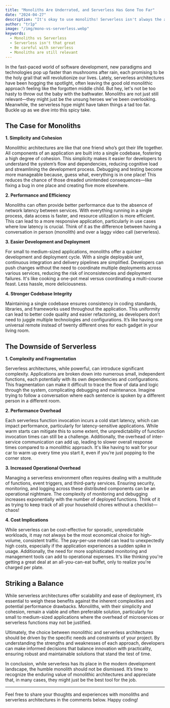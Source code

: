 ```yaml
---
title: "Monoliths Are Underrated, and Serverless Has Gone Too Far"
date: "2024-04-27"
description: "It's okay to use monoliths! Serverless isn't always the answer. Let's explore the pros and cons of each approach and find the right balance for your project."
author: "tr1p"
image: "/img/mono-vs-serverless.webp"
keywords:
  - Monoliths vs Serverless
  - Serverless isn't that great
  - Be careful with serverless
  - Monoliths are still relevant
---
```


In the fast-paced world of software development, new paradigms and technologies pop up faster than mushrooms after rain, each promising to be the holy grail that will revolutionize our lives. Lately, serverless architectures have been hogging the spotlight, often leaving the good old monolithic approach feeling like the forgotten middle child. But hey, let's not be too hasty to throw out the baby with the bathwater. Monoliths are not just still relevant—they might just be the unsung heroes we've been overlooking. Meanwhile, the serverless hype might have taken things a tad too far. Buckle up as we dive into this spicy take.

## The Case for Monoliths

**1. Simplicity and Cohesion**

Monolithic architectures are like that one friend who’s got their life together. All components of an application are built into a single codebase, fostering a high degree of cohesion. This simplicity makes it easier for developers to understand the system’s flow and dependencies, reducing cognitive load and streamlining the development process. Debugging and testing become more manageable because, guess what, everything is in one place! This reduces the chance of those dreaded unintended consequences—like fixing a bug in one place and creating five more elsewhere. 

**2. Performance and Efficiency**

Monoliths can often provide better performance due to the absence of network latency between services. With everything running in a single process, data access is faster, and resource utilization is more efficient. This can lead to a more responsive application, particularly in use cases where low latency is crucial. Think of it as the difference between having a conversation in person (monolith) and over a laggy video call (serverless).

**3. Easier Development and Deployment**

For small to medium-sized applications, monoliths offer a quicker development and deployment cycle. With a single deployable unit, continuous integration and delivery pipelines are simplified. Developers can push changes without the need to coordinate multiple deployments across various services, reducing the risk of inconsistencies and deployment failures. It's like cooking a one-pot meal versus coordinating a multi-course feast. Less hassle, more deliciousness.

**4. Stronger Codebase Integrity**

Maintaining a single codebase ensures consistency in coding standards, libraries, and frameworks used throughout the application. This uniformity can lead to better code quality and easier refactoring, as developers don’t need to juggle multiple technologies and configurations. It’s like having one universal remote instead of twenty different ones for each gadget in your living room.

## The Downside of Serverless

**1. Complexity and Fragmentation**

Serverless architectures, while powerful, can introduce significant complexity. Applications are broken down into numerous small, independent functions, each potentially with its own dependencies and configurations. This fragmentation can make it difficult to trace the flow of data and logic through the system, complicating debugging and maintenance. Imagine trying to follow a conversation where each sentence is spoken by a different person in a different room.

**2. Performance Overhead**

Each serverless function invocation incurs a cold start latency, which can impact performance, particularly for latency-sensitive applications. While warm starts can mitigate this to some extent, the unpredictability of function invocation times can still be a challenge. Additionally, the overhead of inter-service communication can add up, leading to slower overall response times compared to a monolithic approach. It's like having to wait for your car to warm up every time you start it, even if you’re just popping to the corner store.

**3. Increased Operational Overhead**

Managing a serverless environment often requires dealing with a multitude of functions, event triggers, and third-party services. Ensuring security, monitoring, and logging across these distributed components can be an operational nightmare. The complexity of monitoring and debugging increases exponentially with the number of deployed functions. Think of it as trying to keep track of all your household chores without a checklist—chaos!

**4. Cost Implications**

While serverless can be cost-effective for sporadic, unpredictable workloads, it may not always be the most economical choice for high-volume, consistent traffic. The pay-per-use model can lead to unexpectedly high costs, especially if the application experiences a sudden spike in usage. Additionally, the need for more sophisticated monitoring and management tools can add to operational expenses. It's like thinking you're getting a great deal at an all-you-can-eat buffet, only to realize you're charged per plate.

## Striking a Balance

While serverless architectures offer scalability and ease of deployment, it’s essential to weigh these benefits against the inherent complexities and potential performance drawbacks. Monoliths, with their simplicity and cohesion, remain a viable and often preferable solution, particularly for small to medium-sized applications where the overhead of microservices or serverless functions may not be justified.

Ultimately, the choice between monolithic and serverless architectures should be driven by the specific needs and constraints of your project. By understanding the strengths and weaknesses of each approach, developers can make informed decisions that balance innovation with practicality, ensuring robust and maintainable solutions that stand the test of time.

In conclusion, while serverless has its place in the modern development landscape, the humble monolith should not be dismissed. It’s time to recognize the enduring value of monolithic architectures and appreciate that, in many cases, they might just be the best tool for the job.

---

Feel free to share your thoughts and experiences with monoliths and serverless architectures in the comments below. Happy coding!
